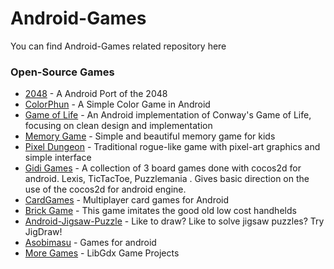 # Android-Games
You can find Android-Games related repository here
<br>
### Open-Source Games
* [2048](https://github.com/tpcstld/2048) - A Android Port of the 2048
* [ColorPhun](https://github.com/prakhar1989/colorphun) - A Simple Color Game in Android
* [Game of Life](https://github.com/zsoltk/GameOfLife) - An Android implementation of Conway's Game of Life, focusing on clean design and implementation
* [Memory Game](https://github.com/sromku/memory-game) - Simple and beautiful memory game for kids
* [Pixel Dungeon](https://github.com/watabou/pixel-dungeon) - Traditional rogue-like game with pixel-art graphics and simple interface
* [Gidi Games](https://github.com/victordibia/GidiGames) - A collection of 3 board games done with cocos2d for android. Lexis, TicTacToe, Puzzlemania . Gives basic direction on the use of the cocos2d for android engine.
* [CardGames](https://github.com/otasyn/CardGames) - Multiplayer card games for Android
* [Brick Game](https://github.com/TobiasBielefeld/Simple-Brick-Games) - This game imitates the good old low cost handhelds
* [Android-Jigsaw-Puzzle](https://github.com/julesbond007/android-jigsaw-puzzle) - Like to draw? Like to solve jigsaw puzzles? Try JigDraw!
* [Asobimasu](https://github.com/DipanshKhandelwal/Asobimasu) - Games for android
* [More Games](https://github.com/kishordgupta/games) - LibGdx Game Projects
